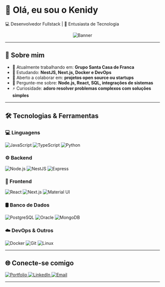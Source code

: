 # 👋 Olá, eu sou o Kenidy

💻 Desenvolvedor Fullstack | 🚀 Entusiasta de Tecnologia 

<div align="center">
  <img src="https://media.giphy.com/media/xT9IgzoKnwFNmISR8I/giphy.gif" alt="Banner" />
</div>

---

## 🚀 Sobre mim
- 🔭 Atualmente trabalhando em: **Grupo Santa Casa de Franca**
- 🌱 Estudando: **NestJS, Next.js, Docker e DevOps**
- 👯 Aberto a colaborar em: **projetos open source ou startups**
- 💬 Pergunte-me sobre: **Node.js, React, SQL, integrações de sistemas**
- ⚡ Curiosidade: **adoro resolver problemas complexos com soluções simples**

---

## 🛠️ Tecnologias & Ferramentas

### 💻 Linguagens
![JavaScript](https://img.shields.io/badge/JavaScript-F7DF1E?style=flat&logo=javascript&logoColor=000)
![TypeScript](https://img.shields.io/badge/TypeScript-3178C6?style=flat&logo=typescript&logoColor=fff)
![Python](https://img.shields.io/badge/Python-3776AB?style=flat&logo=python&logoColor=fff)

### ⚙️ Backend
![Node.js](https://img.shields.io/badge/Node.js-339933?style=flat&logo=node.js&logoColor=fff)
![NestJS](https://img.shields.io/badge/NestJS-E0234E?style=flat&logo=nestjs&logoColor=fff)
![Express](https://img.shields.io/badge/Express-000?style=flat&logo=express&logoColor=fff)

### 🎨 Frontend
![React](https://img.shields.io/badge/React-20232A?style=flat&logo=react&logoColor=61DAFB)
![Next.js](https://img.shields.io/badge/Next.js-000?style=flat&logo=next.js&logoColor=fff)
![Material UI](https://img.shields.io/badge/MUI-007FFF?style=flat&logo=mui&logoColor=fff)

### 🛢️ Banco de Dados
![PostgreSQL](https://img.shields.io/badge/PostgreSQL-336791?style=flat&logo=postgresql&logoColor=fff)
![Oracle](https://img.shields.io/badge/Oracle-F80000?style=flat&logo=oracle&logoColor=fff)
![MongoDB](https://img.shields.io/badge/MongoDB-47A248?style=flat&logo=mongodb&logoColor=fff)

### ☁️ DevOps & Outros
![Docker](https://img.shields.io/badge/Docker-2496ED?style=flat&logo=docker&logoColor=fff)
![Git](https://img.shields.io/badge/Git-F05032?style=flat&logo=git&logoColor=fff)
![Linux](https://img.shields.io/badge/Linux-FCC624?style=flat&logo=linux&logoColor=000)

---

## 🌐 Conecte-se comigo

<p align="start">
  <a href="https://portfolio-6m0a.onrender.com/">
    <img src="https://img.shields.io/badge/Portfolio-000?style=flat&logo=vercel&logoColor=fff" alt="Portfolio"/>
  </a>
  <a href="https://www.linkedin.com/in/kenidy-correa-3a7a14259/">
    <img src="https://img.shields.io/badge/LinkedIn-0A66C2?style=flat&logo=linkedin&logoColor=fff" alt="LinkedIn"/>
  </a>
  <a href="mailto:kenidycorrea37@gmail.com">
    <img src="https://img.shields.io/badge/Email-D14836?style=flat&logo=gmail&logoColor=fff" alt="Email"/>
  </a>
</p>

---
